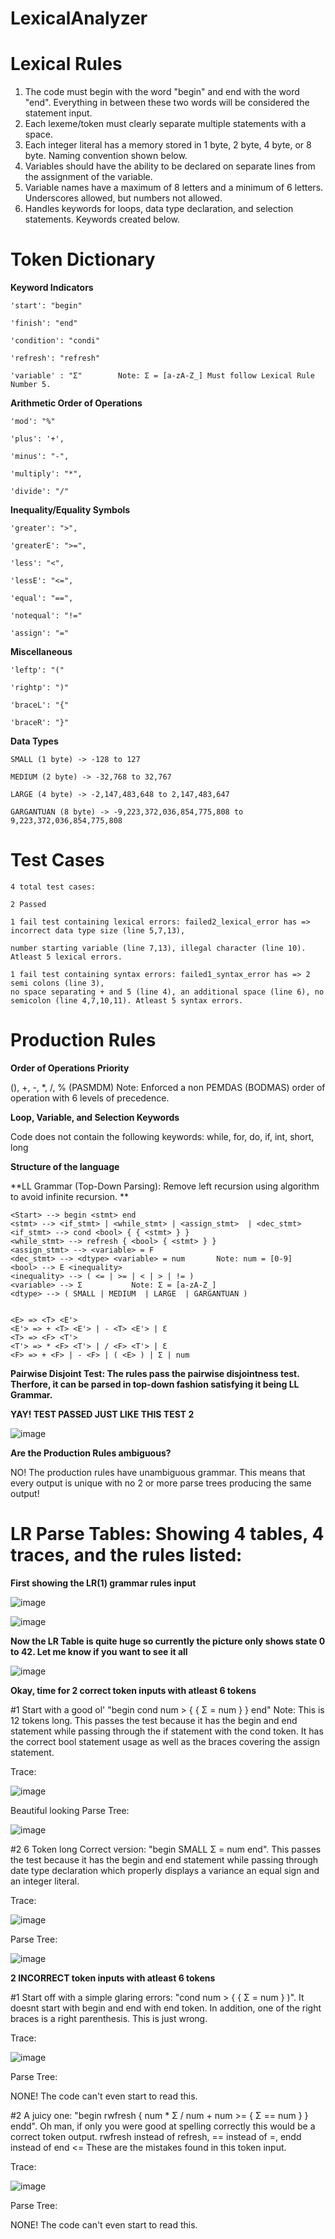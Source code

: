 # LexicalAnalyzer

# Lexical Rules

1) The code must begin with the word "begin" and end with the word "end". Everything in between these two words will be considered the statement input.
2) Each lexeme/token must clearly separate multiple statements with a space.
3) Each integer literal has a memory stored in 1 byte, 2 byte, 4 byte, or 8 byte. Naming convention shown below.
4) Variables should have the ability to be declared on separate lines from the assignment of the variable.
5) Variable names have a maximum of 8 letters and a minimum of 6 letters. Underscores allowed, but numbers not allowed.
6) Handles keywords for loops, data type declaration, and selection statements. Keywords created below.


# Token Dictionary

**Keyword Indicators**

    'start': "begin"

    'finish': "end"

    'condition': "condi"

    'refresh': "refresh"
    
    'variable' : "Σ"        Note: Σ = [a-zA-Z_] Must follow Lexical Rule Number 5.

**Arithmetic Order of Operations**

    'mod': "%"
    
    'plus': '+',

    'minus': "-",

    'multiply': "*",

    'divide': "/"

**Inequality/Equality Symbols**

    'greater': ">",

    'greaterE': ">=",

    'less': "<",

    'lessE': "<=",

    'equal': "==",

    'notequal': "!="

    'assign': "="

**Miscellaneous**

    'leftp': "("

    'rightp': ")"

    'braceL': "{"

    'braceR': "}"


**Data Types**

    SMALL (1 byte) -> -128 to 127

    MEDIUM (2 byte) -> -32,768 to 32,767

    LARGE (4 byte) -> -2,147,483,648 to 2,147,483,647

    GARGANTUAN (8 byte) -> -9,223,372,036,854,775,808 to 9,223,372,036,854,775,808

# Test Cases

    4 total test cases:

    2 Passed

    1 fail test containing lexical errors: failed2_lexical_error has => incorrect data type size (line 5,7,13), 
    
    number starting variable (line 7,13), illegal character (line 10). Atleast 5 lexical errors.

    1 fail test containing syntax errors: failed1_syntax_error has => 2 semi colons (line 3), 
    no space separating + and 5 (line 4), an additional space (line 6), no semicolon (line 4,7,10,11). Atleast 5 syntax errors.
    

# Production Rules

**Order of Operations Priority**

(), +, -, *, /, % (PASMDM) Note: Enforced a non PEMDAS (BODMAS) order of operation with 6 levels of precedence.

**Loop, Variable, and Selection Keywords**

Code does not contain the following keywords: while, for, do, if, int, short, long

**Structure of the language** 

**LL Grammar (Top-Down Parsing): Remove left recursion using algorithm to avoid infinite recursion. **

    <Start> --> begin <stmt> end      
    <stmt> --> <if_stmt> | <while_stmt> | <assign_stmt>  | <dec_stmt>   
    <if_stmt> --> cond <bool> { { <stmt> } } 
    <while_stmt> --> refresh { <bool> { <stmt> } } 
    <assign_stmt> --> <variable> = F
    <dec_stmt> --> <dtype> <variable> = num       Note: num = [0-9]
    <bool> --> E <inequality>
    <inequality> --> ( <= | >= | < | > | != ) 
    <variable> --> Σ           Note: Σ = [a-zA-Z_]
    <dtype> --> ( SMALL | MEDIUM  | LARGE  | GARGANTUAN )    
           

    <E> => <T> <E'> 
    <E'> => + <T> <E'> | - <T> <E'> | Ɛ
    <T> => <F> <T'>
    <T'> => * <F> <T'> | / <F> <T'> | Ɛ
    <F> => + <F> | - <F> | ( <E> ) | Σ | num
    
**Pairwise Disjoint Test: The rules pass the pairwise disjointness test. Therfore, it can be parsed in top-down fashion satisfying it being LL Grammar.**
    
**YAY! TEST PASSED JUST LIKE THIS TEST 2**

![image](https://user-images.githubusercontent.com/97625923/205796943-148b714f-9f05-4a75-bf98-6163dcb3f254.png)


**Are the Production Rules ambiguous?**

NO! The production rules have unambiguous grammar. This means that every output is unique with no 2 or more parse trees producing the same output!

# LR Parse Tables: Showing 4 tables, 4 traces, and the rules listed:

**First showing the LR(1) grammar rules input**

![image](https://user-images.githubusercontent.com/97625923/205797890-6c98871b-4326-4d84-9ae7-fcea913ff221.png)


![image](https://user-images.githubusercontent.com/97625923/205803075-19ea1e32-6ea9-4543-a1d0-299fd30c8ae6.png)

**Now the LR Table is quite huge so currently the picture only shows state 0 to 42. Let me know if you want to see it all**

![image](https://user-images.githubusercontent.com/97625923/205803323-2da0e697-3624-4038-973e-9287457e720b.png)


**Okay, time for 2 correct token inputs with atleast 6 tokens**

#1 Start with a good ol' "begin cond num > { { Σ = num } } end"   Note: This is 12 tokens long. This passes the test because it has the begin and end statement while passing through the if statement with the cond token. It has the correct bool statement usage as well as the braces covering the assign statement.

Trace:

![image](https://user-images.githubusercontent.com/97625923/205802317-c114c6ce-1a98-4bb6-8ded-4dfdf45af4f0.png)

Beautiful looking Parse Tree:

![image](https://user-images.githubusercontent.com/97625923/205801189-4ff14406-ae61-4e2c-953b-4ab11a890f4c.png)

#2 6 Token long Correct version: "begin SMALL Σ = num end". This passes the test because it has the begin and end statement while passing through date type declaration which properly displays a variance an equal sign and an integer literal.

Trace:

![image](https://user-images.githubusercontent.com/97625923/205802120-b6b74067-2e22-4f33-b76a-7a955cbd5a89.png)

Parse Tree:

![image](https://user-images.githubusercontent.com/97625923/205803703-0af0e160-00ef-42db-9fa9-6a9265afd8b6.png)

**2 INCORRECT token inputs with atleast 6 tokens**

#1 Start off with a simple glaring errors: "cond num > { { Σ = num } )". It doesnt start with begin and end with end token. In addition, one of the right braces is a right parenthesis. This is just wrong.

Trace:

![image](https://user-images.githubusercontent.com/97625923/205804626-dbb172bf-761d-486c-98c4-43debcc242de.png)

Parse Tree:

NONE! The code can't even start to read this.

#2 A juicy one: "begin rwfresh { num * Σ / num + num >= { Σ == num } } endd". Oh man, if only you were good at spelling correctly this would be a correct token output. rwfresh instead of refresh, == instead of =, endd instead of end  <= These are the mistakes found in this token input.

Trace:

![image](https://user-images.githubusercontent.com/97625923/205805634-ad9c164c-36ed-45d0-b10f-04b20ddc99d8.png)

Parse Tree:

NONE! The code can't even start to read this.

   



